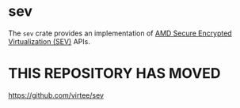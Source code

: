 # sev

The `sev` crate provides an implementation of [AMD Secure Encrypted
Virtualization (SEV)](https://developer.amd.com/sev/) APIs.

# THIS REPOSITORY HAS MOVED

https://github.com/virtee/sev

